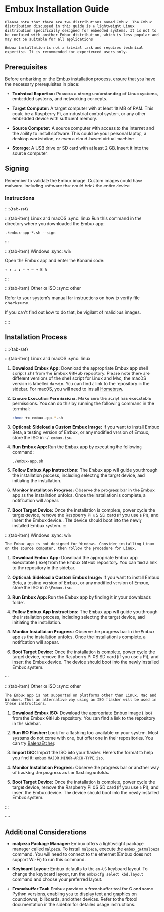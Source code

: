 # Embux Installation Guide

```{warning}
Please note that there are two distributions named Embux. The Embux distribution discussed in this guide is a lightweight Linux distribution specifically designed for embedded systems. It is not to be confused with another Embux distribution, which is less popular and may not be suitable for all applications.
```

```{warning}
Embux installation is not a trivial task and requires technical expertise. It is recommended for experienced users only.
```

## Prerequisites

Before embarking on the Embux installation process, ensure that you have the necessary prerequisites in place:

* **Technical Expertise:** Possess a strong understanding of Linux systems, embedded systems, and networking concepts.

* **Target Computer:** A target computer with at least 10 MB of RAM. This could be a Raspberry Pi, an industrial control system, or any other embedded device with sufficient memory.

* **Source Computer:** A source computer with access to the internet and the ability to install software. This could be your personal laptop, a desktop workstation, or even a cloud-based virtual machine.

* **Storage**: A USB drive or SD card with at least 2 GB. Insert it into the source computer.

## Signing

Remember to validate the Embux image. Custom images could have malware, including software that could brick the entire device.

### Instructions

::::{tab-set}

:::{tab-item} Linux and macOS
:sync: linux
Run this command in the directory where you downloaded the Embux app:

```
./embux-app-*.sh --sign
```
:::

:::{tab-item} Windows
:sync: win

Open the Embux app and enter the Konami code:
```
↑ ↑ ↓ ↓ ← → ← → B A
```
:::

:::{tab-item} Other or ISO
:sync: other

Refer to your system's manual for instructions on how to verify file checksums.

If you can't find out how to do that, be vigilant of malicious images.

::::

## Installation Process

::::{tab-set}

:::{tab-item} Linux and macOS
:sync: linux

1. **Download Embux App:** Download the appropriate Embux app shell script (.sh) from the Embux GitHub repository. Please note there are different versions of the shell script for Linux and Mac, the macOS version is labelled `darwin`. You can find a link to the repository in the sidebar. For macOS, you will need to install [Homebrew](https://brew.sh).

2. **Ensure Execution Permissions:** Make sure the script has executable permissions. You can do this by running the following command in the terminal:

    ```bash
    chmod +x embux-app-*.sh
    ```

3. **Optional: Sideload a Custom Embux Image:** If you want to install Embux Beta, a testing version of Embux, or any modified version of Embux, store the ISO in `~/.embux.iso`.

4. **Run Embux App:** Run the Embux app by executing the following command:

    ```bash
    ./embux-app.sh
    ```

5. **Follow Embux App Instructions:** The Embux app will guide you through the installation process, including selecting the target device, and initiating the installation.

6. **Monitor Installation Progress:** Observe the progress bar in the Embux app as the installation unfolds. Once the installation is complete, a notification will appear.

7. **Boot Target Device:** Once the installation is complete, power cycle the target device, remove the Raspberry Pi OS SD card (if you use a Pi), and insert the Embux device.. The device should boot into the newly installed Embux system.
:::

:::{tab-item} Windows
:sync: win

```{warning}
The Embux app is not designed for Windows. Consider installing Linux on the source computer, then follow the procedure for Linux.
```

1. **Download Embux App:** Download the appropriate Embux app executable (.exe) from the Embux GitHub repository. You can find a link to the repository in the sidebar.

2. **Optional: Sideload a Custom Embux Image:** If you want to install Embux Beta, a testing version of Embux, or any modified version of Embux, store the ISO in `C:\Embux.iso`.

3. **Run Embux App:** Run the Embux app by finding it in your downloads folder.

4. **Follow Embux App Instructions:** The Embux app will guide you through the installation process, including selecting the target device, and initiating the installation.

5. **Monitor Installation Progress:** Observe the progress bar in the Embux app as the installation unfolds. Once the installation is complete, a notification will appear.

6. **Boot Target Device:** Once the installation is complete, power cycle the target device, remove the Raspberry Pi OS SD card (if you use a Pi), and insert the Embux device. The device should boot into the newly installed Embux system.

:::

:::{tab-item} Other or ISO
:sync: other

```{warning}
The Embux app is not supported on platforms other than Linux, Mac and Windows. Thus an alternative way using an ISO flasher will be used in these instructions.
```

1. **Download Embux ISO:** Download the appropriate Embux image (.iso) from the Embux GitHub repository. You can find a link to the repository in the sidebar.

3. **Run ISO Flasher:** Look for a flashing tool available on your system. Most systems do not come with one, but offer one in their repositories. You can try [BalenaEtcher](https://etcher.balena.io).

4. **Import ISO:** Import the ISO into your flasher. Here's the format to help you find it: `embux-MAJOR.MINOR-ARCH-TYPE.iso`.

5. **Monitor Installation Progress:** Observe the progress bar or another way of tracking the progress as the flashing unfolds.

6. **Boot Target Device:** Once the installation is complete, power cycle the target device, remove the Raspberry Pi OS SD card (if you use a Pi), and insert the Embux device. The device should boot into the newly installed Embux system.

:::

::::

## Additional Considerations

* **malpeza Package Manager:** Embux offers a lightweight package manager called `malpeza`. To install `malpeza`, execute the `embux_getmalpeza` command. You will need to connect to the ethernet (Embux does not support Wi-Fi) to run this command.

* **Keyboard Layout:** Embux defaults to the `en-US` keyboard layout. To change the keyboard layout, run the `embuxcfg select kbd.layout` command and choose your preferred layout.

* **Framebuffer Tool:** Embux provides a framebuffer tool for C and some Python versions, enabling you to display text and graphics on countdowns, billboards, and other devices. Refer to the fbtool documentation in the sidebar for detailed usage instructions.

